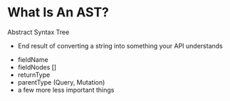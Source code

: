 # What Is An AST?

Abstract Syntax Tree

- End result of converting a string into something your API understands

* fieldName
* fieldNodes []
* returnType
* parentType (Query, Mutation)
* a few more less important things
